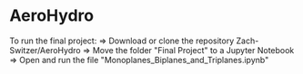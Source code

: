 # AeroHydro

To run the final project:
=> Download or clone the repository Zach-Switzer/AeroHydro
=> Move the folder "Final Project" to a Jupyter Notebook
=> Open and run the file "Monoplanes_Biplanes_and_Triplanes.ipynb"
